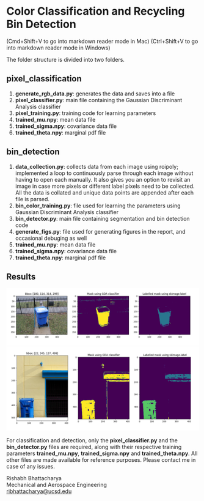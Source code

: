 # Color Classification and Recycling Bin Detection
(Cmd+Shift+V to go into markdown reader mode in Mac)
(Ctrl+Shift+V to go into markdown reader mode in Windows)

The folder structure is divided into two folders.

## pixel_classification 
1. **generate_rgb_data.py**: generates the data and saves into a file
2. **pixel_classifier.py**: main file containing the Gaussian Discriminant Analysis classifier
3. **pixel_training.py**: training code for learning parameters
4. **trained_mu.npy**: mean data file
5. **trained_sigma.npy**: covariance data file
6. **trained_theta.npy**: marginal pdf file
    
    
## bin_detection
1. **data_collection.py**: collects data from each image using roipoly; implemented a loop     to     continuously parse through each image without having to open each manually. It also gives you an option to revisit an image in case more pixels or different label pixels need to be collected. All the data is collated and unique data points are appended after each file is parsed.
2. **bin_color_training.py**: file used for learning the parameters using Gaussian Discriminant Analysis classifier
3. **bin_detector.py**: main file containing segmentation and bin detection code
4. **generate_figs.py**: file used for generating figures in the report, and occasional debuging as well
5. **trained_mu.npy**: mean data file
6. **trained_sigma.npy**: covariance data file
7. **trained_theta.npy**: marginal pdf file

## Results
![Fig_1](results/Figure_1.png)
![Fig_2](results/Figure_2.png)

For classification and detection, only the **pixel_classifier.py** and the **bin_detector.py** files are required, along with their respective training parameters **trained_mu.npy**, **trained_sigma.npy** and **trained_theta.npy**. All other files are made available for reference purposes. Please contact me in case of any issues.


Rishabh Bhattacharya  
Mechanical and Aerospace Engineering  
ribhattacharya@ucsd.edu




